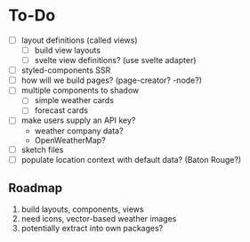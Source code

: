 # To-Do

- [ ] layout definitions (called views)
  - [ ] build view layouts
  - [ ] svelte view definitions? (use svelte adapter)
- [ ] styled-components SSR
- [ ] how will we build pages? (page-creator? -node?)
- [ ] multiple components to shadow
  - [ ] simple weather cards
  - [ ] forecast cards
- [ ] make users supply an API key?
  - weather company data?
  - OpenWeatherMap?
- [ ] sketch files
- [ ] populate location context with default data? (Baton Rouge?)

## Roadmap

1. build layouts, components, views
2. need icons, vector-based weather images
3. potentially extract into own packages?

